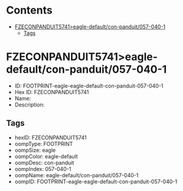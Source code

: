 



Contents
========

* [FZECONPANDUIT5741>eagle-default/con-panduit/057-040-1](#fzeconpanduit5741eagle-defaultcon-panduit057-040-1)
	* [Tags](#tags)

# FZECONPANDUIT5741>eagle-default/con-panduit/057-040-1

- ID: FOOTPRINT-eagle-eagle-default-con-panduit-057-040-1
- Hex ID: FZECONPANDUIT5741
- Name: 
- Description: 

## Tags

- hexID: FZECONPANDUIT5741
- oompType: FOOTPRINT
- oompSize: eagle
- oompColor: eagle-default
- oompDesc: con-panduit
- oompIndex: 057-040-1
- oompName: eagle-default/con-panduit/057-040-1
- oompID: FOOTPRINT-eagle-eagle-default-con-panduit-057-040-1
